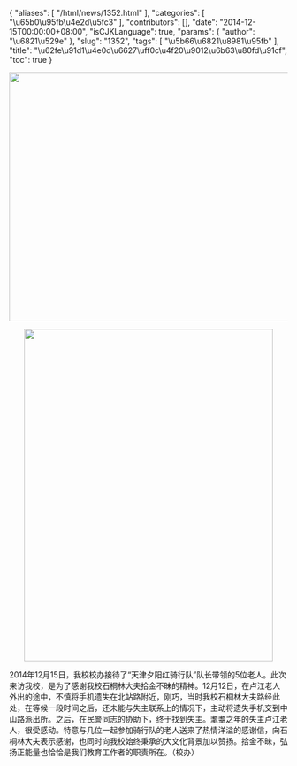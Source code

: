 {
    "aliases": [
        "/html/news/1352.html"
    ],
    "categories": [
        "\u65b0\u95fb\u4e2d\u5fc3"
    ],
    "contributors": [],
    "date": "2014-12-15T00:00:00+08:00",
    "isCJKLanguage": true,
    "params": {
        "author": "\u6821\u529e"
    },
    "slug": "1352",
    "tags": [
        "\u5b66\u6821\u8981\u95fb"
    ],
    "title": "\u62fe\u91d1\u4e0d\u6627\uff0c\u4f20\u9012\u6b63\u80fd\u91cf",
    "toc": true
}


<img
    src="https://cdn.tfls.online/mirror/full/96d10b518e6ad35dc6a4ebbdd3316f5777d8151b.jpg"
    style="display:block;margin-left:auto;margin-right:auto;"
    decoding="async"
    fetchpriority="auto"
    loading="lazy"
    height="450"
    width="600"
/>





<img
    src="https://cdn.tfls.online/mirror/full/6044902301721b29045f2fbb325fd67d99b186b3.jpg"
    style="display:block;margin-left:auto;margin-right:auto;"
    decoding="async"
    fetchpriority="auto"
    loading="lazy"
    height="600"
    width="450"
/>




  





2014年12月15日，我校校办接待了“天津夕阳红骑行队”队长带领的5位老人。此次来访我校，是为了感谢我校石桐林大夫拾金不昧的精神。12月12日，在卢江老人外出的途中，不慎将手机遗失在北站路附近，刚巧，当时我校石桐林大夫路经此处，在等候一段时间之后，还未能与失主联系上的情况下，主动将遗失手机交到中山路派出所。之后，在民警同志的协助下，终于找到失主。耄耋之年的失主卢江老人，很受感动。特意与几位一起参加骑行队的老人送来了热情洋溢的感谢信，向石桐林大夫表示感谢，也同时向我校始终秉承的大文化背景加以赞扬。拾金不昧，弘扬正能量也恰恰是我们教育工作者的职责所在。（校办）




  



